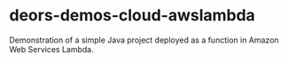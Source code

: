 # deors-demos-cloud-awslambda

Demonstration of a simple Java project deployed as a function in Amazon Web Services Lambda.
